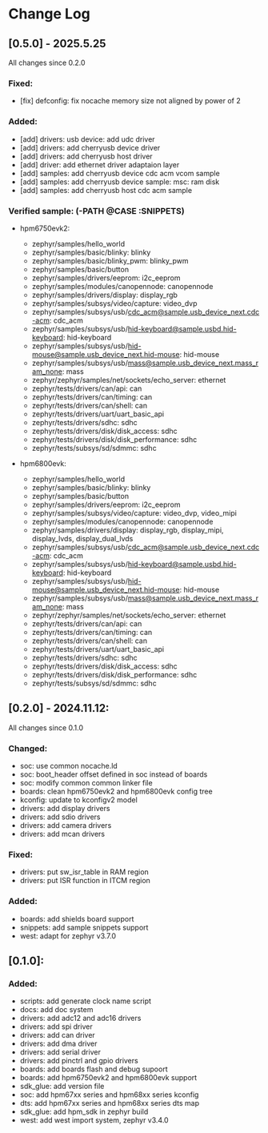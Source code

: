 # Change Log
## [0.5.0] - 2025.5.25

All changes since 0.2.0

### Fixed:
  - [fix] defconfig: fix nocache memory size not aligned by power of 2

### Added:
  - [add] drivers: usb device: add udc driver
  - [add] drivers: add cherryusb device driver
  - [add] drivers: add cherryusb host driver
  - [add] driver: add ethernet driver adaptaion layer
  - [add] samples: add cherryusb device cdc acm vcom sample
  - [add] samples: add cherryusb device sample: msc: ram disk
  - [add] samples: add cherryusb host cdc acm sample

### Verified sample: (-PATH @CASE :SNIPPETS)
- hpm6750evk2:
  - zephyr/samples/hello_world
  - zephyr/samples/basic/blinky: blinky
  - zephyr/samples/basic/blinky_pwm: blinky_pwm
  - zephyr/samples/basic/button
  - zephyr/samples/drivers/eeprom: i2c_eeprom
  - zephyr/samples/modules/canopennode: canopennode
  - zephyr/samples/drivers/display: display_rgb
  - zephyr/samples/subsys/video/capture: video_dvp
  - zephyr/samples/subsys/usb/cdc_acm@sample.usb_device_next.cdc-acm: cdc_acm
  - zephyr/samples/subsys/usb/hid-keyboard@sample.usbd.hid-keyboard: hid-keyboard
  - zephyr/samples/subsys/usb/hid-mouse@sample.usb_device_next.hid-mouse: hid-mouse
  - zephyr/samples/subsys/usb/mass@sample.usb_device_next.mass_ram_none: mass
  - zephyr/zephyr/samples/net/sockets/echo_server: ethernet
  - zephyr/tests/drivers/can/api: can
  - zephyr/tests/drivers/can/timing: can
  - zephyr/tests/drivers/can/shell: can
  - zephyr/tests/drivers/uart/uart_basic_api
  - zephyr/tests/drivers/sdhc: sdhc
  - zephyr/tests/drivers/disk/disk_access: sdhc
  - zephyr/tests/drivers/disk/disk_performance: sdhc
  - zephyr/tests/subsys/sd/sdmmc: sdhc

- hpm6800evk:
  - zephyr/samples/hello_world
  - zephyr/samples/basic/blinky: blinky
  - zephyr/samples/basic/button
  - zephyr/samples/drivers/eeprom: i2c_eeprom
  - zephyr/samples/subsys/video/capture: video_dvp, video_mipi
  - zephyr/samples/modules/canopennode: canopennode
  - zephyr/samples/drivers/display: display_rgb, display_mipi, display_lvds, display_dual_lvds
  - zephyr/samples/subsys/usb/cdc_acm@sample.usb_device_next.cdc-acm: cdc_acm
  - zephyr/samples/subsys/usb/hid-keyboard@sample.usbd.hid-keyboard: hid-keyboard
  - zephyr/samples/subsys/usb/hid-mouse@sample.usb_device_next.hid-mouse: hid-mouse
  - zephyr/samples/subsys/usb/mass@sample.usb_device_next.mass_ram_none: mass
  - zephyr/zephyr/samples/net/sockets/echo_server: ethernet
  - zephyr/tests/drivers/can/api: can
  - zephyr/tests/drivers/can/timing: can
  - zephyr/tests/drivers/can/shell: can
  - zephyr/tests/drivers/uart/uart_basic_api
  - zephyr/tests/drivers/sdhc: sdhc
  - zephyr/tests/drivers/disk/disk_access: sdhc
  - zephyr/tests/drivers/disk/disk_performance: sdhc
  - zephyr/tests/subsys/sd/sdmmc: sdhc


## [0.2.0] - 2024.11.12:

All changes since 0.1.0

### Changed:
  - soc: use common nocache.ld
  - soc: boot_header offset defined in soc instead of boards
  - soc: modify common common linker file
  - boards: clean hpm6750evk2 and hpm6800evk config tree
  - kconfig: update to kconfigv2 model
  - drivers: add display drivers
  - drivers: add sdio drivers
  - drivers: add camera drivers
  - drivers: add mcan drivers

### Fixed:
  - drivers: put sw_isr_table in RAM region
  - drivers: put ISR function in ITCM region

### Added:
  - boards: add shields board support
  - snippets: add sample snippets support
  - west: adapt for zephyr v3.7.0

## [0.1.0]:

### Added:
  - scripts: add generate clock name script 
  - docs: add doc system
  - drivers: add adc12 and adc16 drivers
  - drivers: add spi driver
  - drivers: add can driver
  - drivers: add dma driver 
  - drivers: add serial driver
  - drivers: add pinctrl and gpio drivers
  - boards: add boards flash and debug supoort
  - boards: add hpm6750evk2 and hpm6800evk support
  - sdk_glue: add version file
  - soc: add hpm67xx series and hpm68xx series kconfig
  - dts: add hpm67xx series and hpm68xx series dts map
  - sdk_glue: add hpm_sdk in zephyr build
  - west: add west import system, zephyr v3.4.0

